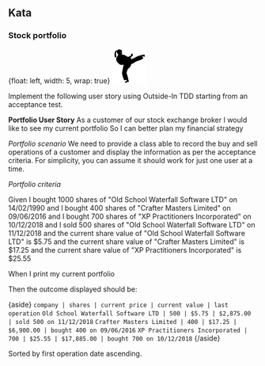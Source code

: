 ## Kata

### Stock portfolio

{float: left, width: 5, wrap: true}
![ ](kata.png)

Implement the following user story using Outside-In TDD starting from an acceptance test.

**Portfolio User Story**
As a customer of our stock exchange broker
I would like to see my current portfolio
So I can better plan my financial strategy

*Portfolio scenario*
We need to provide a class able to record the buy and sell operations of a customer and display the information as per the acceptance criteria. For simplicity, you can assume it should work for just one user at a time.

*Portfolio criteria*

Given I bought 1000 shares of "Old School Waterfall Software LTD" on 14/02/1990
 and I bought 400 shares of "Crafter Masters Limited" on 09/06/2016
 and I bought 700 shares of "XP Practitioners Incorporated" on 10/12/2018
 and I sold 500 shares of "Old School Waterfall Software LTD" on 11/12/2018
 and the current share value of "Old School Waterfall Software LTD" is $5.75
 and the current share value of "Crafter Masters Limited" is $17.25
 and the current share value of "XP Practitioners Incorporated" is $25.55

When I print my current portfolio

Then the outcome displayed should be:

{aside}
`company | shares | current price | current value | last operation`
`Old School Waterfall Software LTD | 500 | $5.75 | $2,875.00 | sold 500 on 11/12/2018`
`Crafter Masters Limited | 400 | $17.25 | $6,900.00 | bought 400 on 09/06/2016`
`XP Practitioners Incorporated | 700 | $25.55 | $17,885.00 | bought 700 on 10/12/2018`
{/aside}

Sorted by first operation date ascending.
